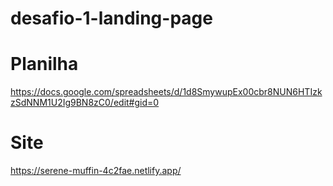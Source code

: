 # desafio-1-landing-page

# Planilha
https://docs.google.com/spreadsheets/d/1d8SmywupEx00cbr8NUN6HTIzkzSdNNM1U2Ig9BN8zC0/edit#gid=0

# Site
https://serene-muffin-4c2fae.netlify.app/